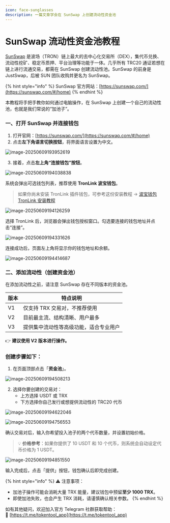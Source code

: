 ```yaml
---
icon: face-sunglasses
description: 一篇文章学会在 SunSwap 上创建流动性资金池
---
```


# SunSwap 流动性资金池教程

[SunSwap](https://sunswap.com/#/home) 是波场（TRON）链上最大的去中心化交易所（DEX），集代币兑换、流动性挖矿、稳定币质押、平台治理等功能于一体。几乎所有 TRC20 通证若想在链上进行流通交易，都需在 SunSwap 创建流动性池。SunSwap 的前身是 JustSwap，后被 SUN 团队收购并更名为 SunSwap。

{% hint style="info" %}
SunSwap 官方网站：[https://sunswap.com/](https://sunswap.com/#/home)
{% endhint %}

本教程将手把手教你如何通过电脑操作，在 SunSwap 上创建一个自己的流动性池，也就是我们常说的“加池子”。


### 一、打开 SunSwap 并连接钱包

1. 打开官网：[https://sunswap.com/](https://sunswap.com/#/home)
2. 点击**左下角语言切换按钮**，将界面语言设置为中文。

![image-20250609193952619](../.gitbook/assets/tron/sunswap/image-20250609193952619.png)

3. 接着，点击**左上角“连接钱包”按钮**。

![image-20250609194038838](../.gitbook/assets/tron/sunswap/image-20250609194038838.png)

系统会弹出可选钱包列表，推荐使用 **TronLink 波宝钱包**。

> 如果你尚未安装 TronLink 插件钱包，可参考这份安装教程 → [波宝钱包 TronLink 安装教程](https://docs.tokentools.app/tron/tronlink)


![image-20250609194126259](../.gitbook/assets/tron/sunswap/image-20250609194126259.png)

选择 TronLink 后，浏览器会弹出钱包授权窗口。勾选要连接的钱包地址并点击“连接”。

![image-20250609194331626](../.gitbook/assets/tron/sunswap/image-20250609194331626.png)

连接成功后，页面左上角将显示你的钱包地址和余额。

![image-20250609194414687](../.gitbook/assets/tron/sunswap/image-20250609194414687.png)



### 二、添加流动性（创建资金池）

在添加流动性之前，请注意 SunSwap 存在不同版本的资金池。

| 版本 | 特点说明 |
|------|----------|
| V1   | 仅支持 TRX 交易对，不推荐使用 |
| V2   | 目前最主流、结构清晰、用户最多 |
| V3   | 提供集中流动性等高级功能，适合专业用户 |

👉 **建议使用 V2 版本进行操作。**

### 创建步骤如下：

1. 在页面顶部点击「**资金池**」。


![image-20250609194508213](../.gitbook/assets/tron/sunswap/image-20250609194508213.png)

2. 选择你要创建的交易对：
   - 上方选择 USDT 或 TRX
   - 下方选择你自己发行或想提供流动性的 TRC20 代币

![image-20250609194622046](../.gitbook/assets/tron/sunswap/image-20250609194622046.png)



![image-20250609194756553](../.gitbook/assets/tron/sunswap/image-20250609194756553.png)



确认交易对后，输入你希望投入池子的两个代币数量，并设置初始价格。

> 💡 **价格参考**：如果你提供了 10 USDT 和 10 个代币，则系统会自动设定代币价格为 1 USDT。



![image-20250609194851550](../.gitbook/assets/tron/sunswap/image-20250609194851550.png)

输入完成后，点击「提供」按钮，钱包确认后即完成创建。



{% hint style="info" %}
⚠️ 注意事项：
- 加池子操作可能会消耗大量 TRX 能量，建议钱包中预留**至少 1000 TRX**。
- 即使加池失败，也会产生 TRX 消耗，请谨慎确认相关参数。
{% endhint %}



如有其他疑问，欢迎加入官方 Telegram 社群获取帮助：  
📢 [https://t.me/tokentool_app](https://t.me/tokentool_app)